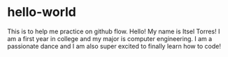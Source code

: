 # hello-world
This is to help me practice on github flow.
Hello! My name is Itsel Torres! I am a first year in college and my major is computer engineering. I am a passionate dance and I am also super excited to finally learn how to code!
